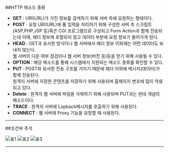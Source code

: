 ##HTTP 메소드 종류

- **GET** : URI(URL)가 가진 정보를 검색하기 위해 서버 측에 요청하는 형태이다.
- **POST** : 요청 URI(URL)에 폼 입력을 처리하기 위해 구성한 서버 측 스크립트(ASP,PHP,JSP 등)혹은 CGI 프로그램으로 구성되고 Form Action과 함께 전송되는데 이때, 헤더 정보에 포함되지 않고 데이터 부분에 요청 정보가 들어가게 된다.
- **HEAD** : GET과 유사한 방식이나 웹 서버에서 헤더 정보 이외에는 어떤 데이터도 보내지 않는다.<br> 웹 서버의 다운 여부 점검이나 웹 서버 정보(버전 등)등을 얻기 위해 사용될 수 있다.
- **OPTION** : 해당 메소드를 통해 시스템에서 지원되는 메소드 종류를 확인할 수 있다.
- **PUT** : POST와 유사한 전송 구조를 가지기 때문에 헤더 이외에 메시지(데이터)가 함께 전송된다.<br> 원격지 서버에 지정한 콘텐츠를 저장하기 위해 사용되며 홈페이지 변조에 많이 악용되고 있다.
- **Delete** : 원격지 웹 서버에 파일을 삭제하기 위해 사용되며 PUT과는 반대 개념의 메소드이다.
- **TRACE** : 원격지 서버에 Lopback메시지를 호출하기 위해 사용된다.
- **CONNECT** : 웹 서버에 Proxy 기능을 요청할 때 사용된다. 
---
##조건부 주석

![표1](http://postfiles12.naver.net/MjAxNzA2MDdfMTUy/MDAxNDk2ODM3NTEwMTQ4.DLVuHIIdbg3qoqIZ-gUR7UqMshmuE_LuC2DHIZXZqmcg.p33iTX1FrokQx8v9-yAm3bjJwNRpmTRYo_hWzZng0_wg.JPEG.ggoma1052k/1.JPG?type=w1)
![표2](http://postfiles5.naver.net/MjAxNzA2MDdfMzIg/MDAxNDk2ODM3NTEwNDk5.50iiOTfIHA8KWvNwm_I9v83ui-cQUnsfxXXY-vRb-0cg.AkIHNtruKJvN_klV72ITcoROWpaCZUf71Va0bYBU5FEg.JPEG.ggoma1052k/2.JPG?type=w1)
![표3](http://postfiles11.naver.net/MjAxNzA2MDdfMTQw/MDAxNDk2ODM3NTExNzM4.i1M1izykb7Gqjk_M_F9Azdz2MirW8xGutgA_jLOsTlgg.FaPzsU5kh-1H4werLNj_tn4bVHOP7_VerSXEGxw7c4Mg.JPEG.ggoma1052k/3.JPG?type=w1)

---
